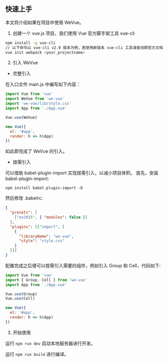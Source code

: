 快速上手
-----

本文将介绍如果在项目中使用 WeVue。

1. 创建一个 vue.js 项目，我们使用 Vue 官方脚手架工具 vue-cli

```bash
npm install -g vue-cli
// 以下命令以 vue-cli v2.9 版本为例，若使用新版本 vue-cli 工具请查阅期官方文档
vue init webpack <your_projectname>
```

2. 引入 WeVue


- 完整引入

在入口文件 main.js 中编写如下内容：

```js
import Vue from 'vue'
import WeVue from 'we-vue'
import 'we-vue/lib/style.css'
import App from './App.vue'

Vue.use(WeVue)

new Vue({
  el: '#app',
  render: h => h(App)
})
```
如此即完成了 WeVue 的引入。

- 按需引入

可以借助 babel-plugin-import 实现按需引入，以减小项目体积。
首先，安装 babel-plugin-import:

```shell
npm install babel-plugin-import -D
```

然后修改 .babelrc:

```json
{
  "presets": [
    ["es2015", { "modules": false }]
  ],
  "plugins": [["import", [
    {
      "libraryName": "we-vue",
      "style": "style.css"
    }
  ]]]
}
```

配置完成之后便可以按需引入需要的组件，例如引入 Group 和 Cell，代码如下:

```js
import Vue from 'vue'
import { Group, Cell } from 'we-vue'
import App from './App.vue'

Vue.use(Group)
Vue.use(Cell)

new Vue({
  el: '#app',
  render: h => h(App)
})
```

3. 开始使用

运行 `npm run dev` 启动本地服务器进行开发。

运行 `npm run build` 进行编译。

